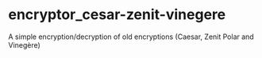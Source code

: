 # encryptor_cesar-zenit-vinegere
A simple encryption/decryption of old encryptions (Caesar, Zenit Polar and Vinegère)
